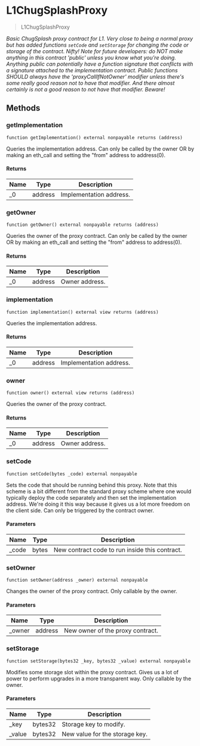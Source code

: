 # L1ChugSplashProxy



> L1ChugSplashProxy



*Basic ChugSplash proxy contract for L1. Very close to being a normal proxy but has added functions `setCode` and `setStorage` for changing the code or storage of the contract. Nifty! Note for future developers: do NOT make anything in this contract &#39;public&#39; unless you know what you&#39;re doing. Anything public can potentially have a function signature that conflicts with a signature attached to the implementation contract. Public functions SHOULD always have the &#39;proxyCallIfNotOwner&#39; modifier unless there&#39;s some *really* good reason not to have that modifier. And there almost certainly is not a good reason to not have that modifier. Beware!*

## Methods

### getImplementation

```solidity
function getImplementation() external nonpayable returns (address)
```

Queries the implementation address. Can only be called by the owner OR by making an eth_call and setting the &quot;from&quot; address to address(0).




#### Returns

| Name | Type | Description |
|---|---|---|
| _0 | address | Implementation address.

### getOwner

```solidity
function getOwner() external nonpayable returns (address)
```

Queries the owner of the proxy contract. Can only be called by the owner OR by making an eth_call and setting the &quot;from&quot; address to address(0).




#### Returns

| Name | Type | Description |
|---|---|---|
| _0 | address | Owner address.

### implementation

```solidity
function implementation() external view returns (address)
```

Queries the implementation address.




#### Returns

| Name | Type | Description |
|---|---|---|
| _0 | address | Implementation address.

### owner

```solidity
function owner() external view returns (address)
```

Queries the owner of the proxy contract.




#### Returns

| Name | Type | Description |
|---|---|---|
| _0 | address | Owner address.

### setCode

```solidity
function setCode(bytes _code) external nonpayable
```

Sets the code that should be running behind this proxy. Note that this scheme is a bit different from the standard proxy scheme where one would typically deploy the code separately and then set the implementation address. We&#39;re doing it this way because it gives us a lot more freedom on the client side. Can only be triggered by the contract owner.



#### Parameters

| Name | Type | Description |
|---|---|---|
| _code | bytes | New contract code to run inside this contract.

### setOwner

```solidity
function setOwner(address _owner) external nonpayable
```

Changes the owner of the proxy contract. Only callable by the owner.



#### Parameters

| Name | Type | Description |
|---|---|---|
| _owner | address | New owner of the proxy contract.

### setStorage

```solidity
function setStorage(bytes32 _key, bytes32 _value) external nonpayable
```

Modifies some storage slot within the proxy contract. Gives us a lot of power to perform upgrades in a more transparent way. Only callable by the owner.



#### Parameters

| Name | Type | Description |
|---|---|---|
| _key | bytes32 | Storage key to modify.
| _value | bytes32 | New value for the storage key.




